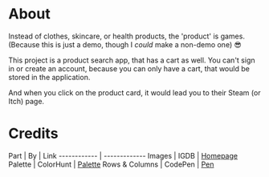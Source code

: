 # About

Instead of clothes, skincare, or health products, the 'product' is games. (Because this is just a demo, though I *could* make a non-demo one) 😎

This project is a product search app, that has a cart as well. You can't sign in or create an account, because you can only have a cart, that would be stored in the application.

And when you click on the product card, it would lead you to their Steam (or Itch) page.

# Credits

Part | By | Link
------------ | -------------
Images | IGDB | [Homepage](https://www.igdb.com/discover)
Palette | ColorHunt | [Palette](https://colorhunt.co/palette/163991)
Rows & Columns | CodePen | [Pen](https://codepen.io/rachelandrew/pen/YqqdXL)
